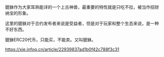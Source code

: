 貔貅作为大家耳熟能详的一个上古神兽，最重要的特性就是只吃不拉，被当作招财纳宝的形象。

这里的貔貅对于合约发布者来说是受益者，但是对于玩家和整个生态来说，是一种不好东西。

貔貅ERC20代币，只能买，不能卖。又叫貔貅。


https://xie.infoq.cn/article/22939837ad1b0f42c788f3c31